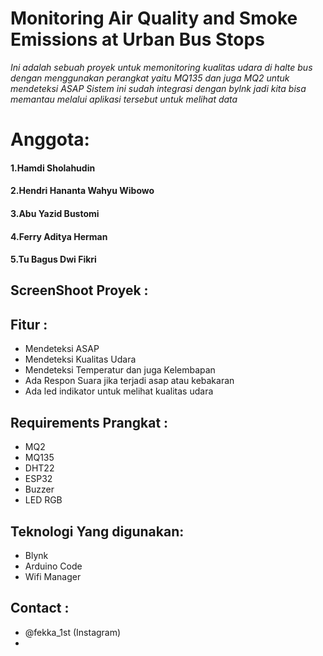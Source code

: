# Monitoring Air Quality and Smoke Emissions at Urban Bus Stops
_Ini adalah sebuah proyek untuk memonitoring kualitas udara di halte bus dengan menggunakan perangkat yaitu MQ135 dan juga MQ2 untuk mendeteksi ASAP_
_Sistem ini sudah integrasi dengan bylnk jadi kita bisa memantau melalui aplikasi tersebut untuk melihat data_
<h1>Anggota:</h1>
<h4>1.Hamdi Sholahudin</h4>
<h4>2.Hendri Hananta Wahyu Wibowo</h4>
<h4>3.Abu Yazid Bustomi</h4>
<h4>4.Ferry Aditya Herman </h4>
<h4>5.Tu Bagus Dwi Fikri </h4>

## ScreenShoot Proyek :

## Fitur :
- Mendeteksi ASAP
- Mendeteksi Kualitas Udara
- Mendeteksi Temperatur dan juga Kelembapan
- Ada Respon Suara jika terjadi asap atau kebakaran
- Ada led indikator untuk melihat kualitas udara

## Requirements Prangkat :
- MQ2
- MQ135
- DHT22
- ESP32
- Buzzer
- LED RGB

## Teknologi Yang digunakan:
- Blynk
- Arduino Code
- Wifi Manager
  
## Contact :
- @fekka_1st (Instagram)
- 


